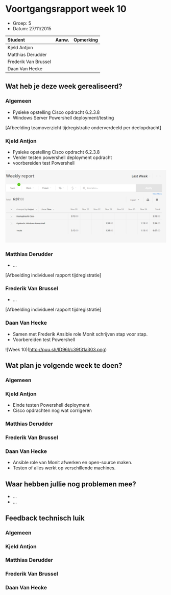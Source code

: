 # Voortgangsrapport week 10

* Groep: 5
* Datum: 27/11/2015

| Student  | Aanw. | Opmerking |
| :---     | :---  | :---      |
| Kjeld Antjon |       |           |
| Matthias Derudder |       |           |
| Frederik Van Brussel |       |           |
| Daan Van Hecke |       |           |

## Wat heb je deze week gerealiseerd?

### Algemeen

* Fysieke opstelling Cisco opdracht 6.2.3.8
* Windows Server Powershell deployment/testing

[Afbeelding teamoverzicht tijdregistratie onderverdeeld per deelopdracht]

### Kjeld Antjon

* Fysieke opstelling Cisco opdracht 6.2.3.8
* Verder testen powershell deployment opdracht
* voorbereiden test Powershell

![week10](./Screenshots/kjeldtogglweek10.png)

### Matthias Derudder

* ...

[Afbeelding individueel rapport tijdregistratie]

### Frederik Van Brussel

* ...

[Afbeelding individueel rapport tijdregistratie]

### Daan Van Hecke

* Samen met Frederik Ansible role Monit schrijven stap voor stap.
* Voorbereiden test Powershell

![Week 10)(http://puu.sh/lD96I/c39f31a303.png)

## Wat plan je volgende week te doen?

### Algemeen
### Kjeld Antjon

* Einde testen Powershell deployment
* Cisco opdrachten nog wat corrigeren


### Matthias Derudder
### Frederik Van Brussel
### Daan Van Hecke
* Ansible role van Monit afwerken en open-source maken.
* Testen of alles werkt op verschillende machines.

## Waar hebben jullie nog problemen mee?

* ...
* ...

## Feedback technisch luik

### Algemeen

### Kjeld Antjon
### Matthias Derudder
### Frederik Van Brussel
### Daan Van Hecke


